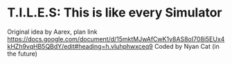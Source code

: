 # T.I.L.E.S: This is like every Simulator

Original idea by Aarex, plan link https://docs.google.com/document/d/15mktMJwAfCwK1y8AS8oI708i5EUx4kHZh9vqHB5QBdY/edit#heading=h.vluhphwxceq9
Coded by Nyan Cat (in the future)
